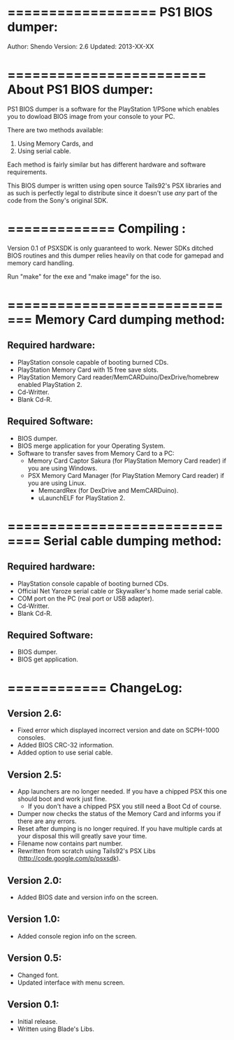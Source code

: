 ==================
 PS1 BIOS dumper:
==================

 Author: Shendo
 Version: 2.6
 Updated: 2013-XX-XX

========================
 About PS1 BIOS dumper:
========================

 PS1 BIOS dumper is a software for the PlayStation 1/PSone which
 enables you to dowload BIOS image from your console to your PC.

 There are two methods available:
 1. Using Memory Cards, and
 2. Using serial cable.

 Each method is fairly similar but has different hardware and software requirements.

 This BIOS dumper is written using open source Tails92's PSX libraries and as such is perfectly legal
 to distribute since it doesn't use _any_ part of the code from the Sony's original SDK.

=============
 Compiling :
=============
 Version 0.1 of PSXSDK is only guaranteed to work. Newer SDKs ditched BIOS routines
 and this dumper relies heavily on that code for gamepad and memory card handling.

 Run "make" for the exe and "make image" for the iso.

=============================
 Memory Card dumping method:
=============================

 Required hardware:
--------------------
* PlayStation console capable of booting burned CDs.
* PlayStation Memory Card with 15 free save slots.
* PlayStation Memory Card reader/MemCARDuino/DexDrive/homebrew enabled PlayStation 2.
* Cd-Writter.
* Blank Cd-R.

 Required Software:
--------------------
* BIOS dumper.
* BIOS merge application for your Operating System.
* Software to transfer saves from Memory Card to a PC:
	- Memory Card Captor Sakura (for PlayStation Memory Card reader) if you are using Windows.
	- PSX Memory Card Manager (for PlayStation Memory Card reader) if you are using Linux.
        - MemcardRex (for DexDrive and MemCARDuino).
        - uLaunchELF for PlayStation 2.

==============================
 Serial cable dumping method:
==============================

 Required hardware:
--------------------
* PlayStation console capable of booting burned CDs.
* Official Net Yaroze serial cable or Skywalker's home made serial cable.
* COM port on the PC (real port or USB adapter).
* Cd-Writter.
* Blank Cd-R.

 Required Software:
--------------------
* BIOS dumper.
* BIOS get application.

============
 ChangeLog:
============

 Version 2.6:
--------------
* Fixed error which displayed incorrect version and date on SCPH-1000 consoles.
* Added BIOS CRC-32 information.
* Added option to use serial cable.

 Version 2.5:
--------------
* App launchers are no longer needed. If you have a chipped PSX this one should boot and work just fine.
	- If you don't have a chipped PSX you still need a Boot Cd of course.
* Dumper now checks the status of the Memory Card and informs you if there are any errors.
* Reset after dumping is no longer required. If you have multiple cards at your disposal this will greatly save your time.
* Filename now contains part number.
* Rewritten from scratch using Tails92's PSX Libs (http://code.google.com/p/psxsdk).

 Version 2.0:
--------------
* Added BIOS date and version info on the screen.

 Version 1.0:
--------------
* Added console region info on the screen.

 Version 0.5:
--------------
* Changed font.
* Updated interface with menu screen.

 Version 0.1:
--------------
* Initial release.
* Written using Blade's Libs.
